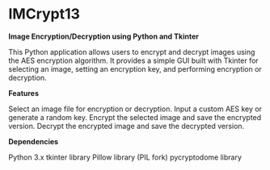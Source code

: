 # IMCrypt13


**Image Encryption/Decryption using Python and Tkinter**

This Python application allows users to encrypt and decrypt images using the AES encryption algorithm. It provides a simple GUI built with Tkinter for selecting an image, setting an encryption key, and performing encryption or decryption.


**Features**

Select an image file for encryption or decryption.
Input a custom AES key or generate a random key.
Encrypt the selected image and save the encrypted version.
Decrypt the encrypted image and save the decrypted version.


**Dependencies**

Python 3.x
tkinter library
Pillow library (PIL fork)
pycryptodome library
